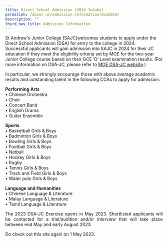 ```yaml
---
title: Direct School Admission (2024 Intake)
permalink: /about-us/admission-information/dsa2024/
description: ""
third_nav_title: Admission Information
---
```

St Andrew's Junior College (SAJC)welcomes students to apply under the Direct School Admission (DSA) for entry to the college in 2024. <br>
Successful applicants will gain admission into SAJC in 2024 for their JC education if they meet the eligibility criteria set by MOE for the two-year Junior College course based on their GCE ’O’ Level examination results. (For more information on DSA-JC, please refer to [MOE DSA-JC website](https://www.moe.gov.sg/post-secondary/admissions/dsa).) 

In particular, we strongly encourage those with above average academic results and outstanding talent in the following CCAs to apply for admission.  

**Performing Arts**   <br>
•	Chinese Orchestra <br>
•	Choir <br>
•	Concert Band <br>
•	English Drama<br>
•	Guitar Ensemble <br>

**Sports**<br>
•	Basketball Girls &amp; Boys<br>
•	Badminton Girls &amp; Boys<br>
•	Bowling Girls &amp; Boys<br>
•	Football Girls &amp; Boys<br>
•	Netball<br>
•	Hockey Girls &amp; Boys<br>
•	Rugby<br>
•	Tennis Girls &amp; Boys <br>
•	Track and Field Girls &amp; Boys<br>
•	Water polo Girls &amp; Boys<br>

**Language and Humanities**<br>
•	Chinese Language &amp; Literature<br>
•	Malay Language &amp; Literature<br>
•	Tamil Language &amp; Literature<br>

<p align="justify">The 2023 DSA-JC Exercise opens in May 2023.  Shortlisted applicants will be contacted for a trial/audition and/or interview that will take place between end May and early August 2023.</p> 
Do check out this site again on 1 May 2023.